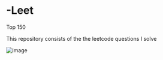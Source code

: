 # -Leet
Top 150

This repository consists of the the leetcode questions I solve

![image](https://github.com/Omkar090804/-Leet/assets/142470834/7823395f-498b-4656-9e7b-d2788013e166)
